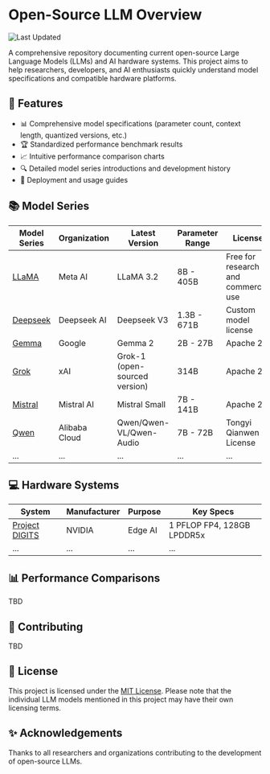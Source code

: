 # Open-Source LLM Overview

![Last Updated](https://img.shields.io/github/last-commit/nafiytobor/open-source-llm-overview?label=Last%20Updated)

A comprehensive repository documenting current open-source Large Language Models (LLMs) and AI hardware systems. This project aims to help researchers, developers, and AI enthusiasts quickly understand model specifications and compatible hardware platforms.

## 🌟 Features

- 📊 Comprehensive model specifications (parameter count, context length, quantized versions, etc.)
- 🏆 Standardized performance benchmark results
- 📈 Intuitive performance comparison charts
- 🔍 Detailed model series introductions and development history
- 🚀 Deployment and usage guides

## 📚 Model Series

| Model Series | Organization | Latest Version | Parameter Range | License |
|--------------|--------------|----------------|-----------------|---------|
| [LLaMA](./docs/models/llama.md) | Meta AI | LLaMA 3.2 | 8B - 405B | Free for research and commercial use |
| [Deepseek](./docs/models/deepseek.md) | Deepseek AI | Deepseek V3 | 1.3B - 671B | Custom model license |
| [Gemma](./docs/models/gemma.md) | Google | Gemma 2 | 2B - 27B | Apache 2.0 |
| [Grok](./docs/models/grok.md) | xAI | Grok-1 (open-sourced version) | 314B | Apache 2.0 |
| [Mistral](./docs/models/mistral.md) | Mistral AI | Mistral Small | 7B - 141B | Apache 2.0 |
| [Qwen](./docs/models/qwen.md) | Alibaba Cloud | Qwen/Qwen-VL/Qwen-Audio | 7B - 72B | Tongyi Qianwen License |
| ... | ... | ... | ... | ... |

## 💻 Hardware Systems

| System | Manufacturer | Purpose | Key Specs |
|--------|--------------|---------|-----------|
| [Project DIGITS](./docs/hardwares/nvidia-digits.md) | NVIDIA | Edge AI | 1 PFLOP FP4, 128GB LPDDR5x |
| ... | ... | ... | ... |

## 📊 Performance Comparisons

TBD

## 🤝 Contributing

TBD

## 📄 License

This project is licensed under the [MIT License](./LICENSE). Please note that the individual LLM models mentioned in this project may have their own licensing terms.

## ✨ Acknowledgements

Thanks to all researchers and organizations contributing to the development of open-source LLMs.